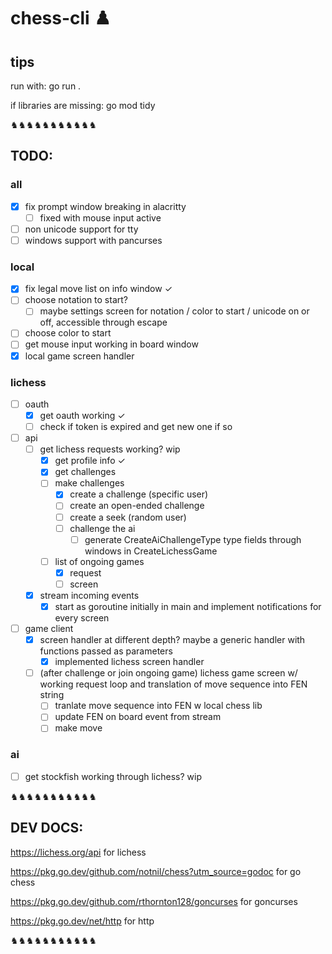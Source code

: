 # chess-cli ♟️

## tips

run with: go run .

if libraries are missing: go mod tidy

♞♞♞♞♞♞♞♞♞♞♞

## TODO:


### all
- [x] fix prompt window breaking in alacritty
  - [ ] fixed with mouse input active
- [ ] non unicode support for tty
- [ ] windows support with pancurses

### local
- [x] fix legal move list on info window ✓
- [ ] choose notation to start?
  - [ ] maybe settings screen for notation / color to start / unicode on or off, accessible through escape
- [ ] choose color to start
- [ ] get mouse input working in board window
- [x] local game screen handler

### lichess

- [ ] oauth
  - [x] get oauth working ✓
  - [ ] check if token is expired and get new one if so
- [ ] api
  - [ ] get lichess requests working? wip
    - [x] get profile info ✓
    - [x] get challenges
    - [ ] make challenges
      - [x] create a challenge (specific user)
      - [ ] create an open-ended challenge
      - [ ] create a seek (random user)
      - [ ] challenge the ai
        - [ ] generate CreateAiChallengeType type fields through windows in CreateLichessGame
    - [ ] list of ongoing games
      - [x] request
      - [ ] screen
   - [x] stream incoming events
     - [x] start as goroutine initially in main and implement notifications for every screen
- [ ] game client
  - [x] screen handler at different depth? maybe a generic handler with functions passed as parameters
    - [x] implemented lichess screen handler
  - [ ] (after challenge or join ongoing game) lichess game screen w/ working request loop and translation of move sequence into FEN string
    - [ ] tranlate move sequence into FEN w local chess lib
    - [ ] update FEN on board event from stream
    - [ ] make move

### ai
- [ ] get stockfish working through lichess? wip



♞♞♞♞♞♞♞♞♞♞♞

## DEV DOCS:

https://lichess.org/api for lichess

https://pkg.go.dev/github.com/notnil/chess?utm_source=godoc for go chess

https://pkg.go.dev/github.com/rthornton128/goncurses for goncurses

https://pkg.go.dev/net/http for http

♞♞♞♞♞♞♞♞♞♞♞
